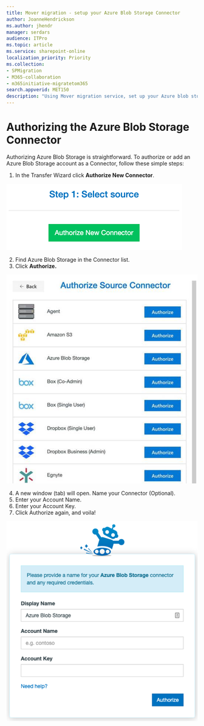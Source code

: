 ```yaml
---
title: Mover migration - setup your Azure Blob Storage Connector
author: JoanneHendrickson
ms.author: jhendr
manager: serdars
audience: ITPro
ms.topic: article
ms.service: sharepoint-online
localization_priority: Priority
ms.collection: 
- SPMigration
- M365-collaboration
- m365initiative-migratetom365
search.appverid: MET150
description: "Using Mover migration service, set up your Azure blob storage connector."
---
```

# Authorizing the Azure Blob Storage Connector

Authorizing Azure Blob Storage is straightforward. To authorize or add an Azure Blob Storage account as a Connector, follow these simple steps:

1. In the Transfer Wizard click **Authorize New Connector**.

![Auth New Connector](media/clear_auth.png)

2. Find Azure Blob Storage in the Connector list.
3. Click **Authorize.**

![Azure blob connector](media/mover-auth-source-connector.png)

4. A new window (tab) will open. Name your Connector (Optional).
5. Enter your Account Name.
6. Enter your Account Key.
7. Click Authorize again, and voila!

![Azure connector name](media/name-connector-azure.png)
